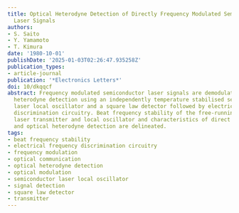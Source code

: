 ```yaml
---
title: Optical Heterodyne Detection of Directly Frequency Modulated Semiconductor
  Laser Signals
authors:
- S. Saito
- Y. Yamamoto
- T. Kimura
date: '1980-10-01'
publishDate: '2025-01-03T02:26:47.935258Z'
publication_types:
- article-journal
publication: '*Electronics Letters*'
doi: 10/dkqqcf
abstract: Frequency modulated semiconductor laser signals are demodulated by optical
  heterodyne detection using an independently temperature stabilised semiconductor
  laser local oscillator and a square law detector followed by electrical frequency
  discrimination circuitry. Beat frequency stability of the free-running semiconductor
  laser transmitter and local oscillator and characteristics of direct frequency modulation
  and optical heterodyne detection are delineated.
tags:
- beat frequency stability
- electrical frequency discrimination circuitry
- frequency modulation
- optical communication
- optical heterodyne detection
- optical modulation
- semiconductor laser local oscillator
- signal detection
- square law detector
- transmitter
---
```

